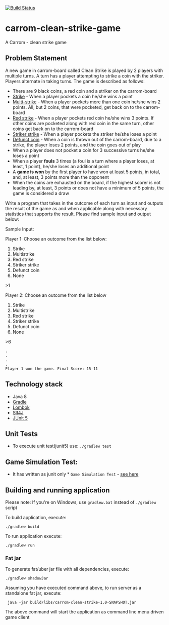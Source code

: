 [![Build Status](https://travis-ci.org/hodorgeek/carrom-clean-strike.svg?branch=master)](https://travis-ci.org/hodorgeek/carrom-clean-strike)

# carrom-clean-strike-game
A Carrom - clean strike game

## Problem Statement

A new game in carrom-board called Clean Strike is played by 2 players with multiple turns. A
turn has a player attempting to strike a coin with the striker. Players alternate in taking turns.
The game is described as follows:
- There are 9 black coins, a red coin and a striker on the carrom-board
- <u>Strike</u> - When a player pockets a coin he/she wins a point
- <u>Multi-strike</u> - When a player pockets more than one coin he/she wins 2 points. All, but 2
coins, that were pocketed, get back on to the carrom-board
- <u>Red strike</u> - When a player pockets red coin he/she wins 3 points. If other coins are
pocketed along with red coin in the same turn, other coins get back on to the
carrom-board
- <u>Striker strike</u> - When a player pockets the striker he/she loses a point
- <u>Defunct coin</u> - When a coin is thrown out of the carrom-board, due to a strike, the player
loses 2 points, and the coin goes out of play
- When a player does not pocket a coin for 3 successive turns he/she loses a point
- When a player **fouls** 3 times (a foul is a turn where a player loses, at least, 1 point),
he/she loses an additional point
- A **game is won** by the first player to have won at least 5 points, in total, and, at least, 3
points more than the opponent
- When the coins are exhausted on the board, if the highest scorer is not leading by, at
least, 3 points or does not have a minimum of 5 points, the game is considered a draw
<p>Write a program that takes in the outcome of each turn as input and outputs the result of the
game as and when applicable along with necessary statistics that supports the result. Please
find sample input and output below:</p>
<p>
Sample Input:</p>
Player 1: Choose an outcome from the list below:

1. Strike
1. Multistrike
1. Red strike
1. Striker strike
1. Defunct coin
1. None

<p>>1</p>

Player 2: Choose an outcome from the list below
1. Strike
1. Multistrike
1. Red strike
1. Striker strike
1. Defunct coin
1. None
<p>>6</p>

```
.
.
.
.
Player 1 won the game. Final Score: 15-11
```


## Technology stack
- Java 8
- [Gradle](https://docs.gradle.org)
- [Lombok](https://projectlombok.org)
- [Slf4J](https://www.slf4j.org/)
- [JUnit 5](https://junit.org/junit5/)

## Unit Tests
- To execute unit test(junit5) use: ```./gradlew test```

## Game Simulation Test:
- It has written as junit only * `Game Simulation Test` - [see here](src/test/java/com/hodorgeek/carrom/CleanStrikeGameSimulationTest.java)
 
## Building and running application
 Please note: If you're on Windows, use `gradlew.bat` instead of `./gradlew` script
   
   To build application, execute:
   
   ```
   ./gradlew build
   ```
   To run application execute:
   
   ```
   ./gradlew run
   ```
### Fat jar

To generate fat/uber jar file with all dependencies, execute:

```
./gradlew shadowJar
```
Assuming you have executed command above, to run server as a standalone fat jar, execute:

```
 java -jar build/libs/carrom-clean-strike-1.0-SNAPSHOT.jar
```
The above command will start the application as command line menu driven game client